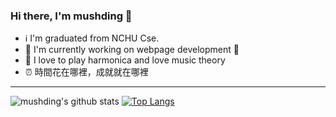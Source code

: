 ### Hi there, I'm mushding 👋

- ℹ️  I'm graduated from NCHU Cse.
- 🌱  I'm currently working on webpage development 🤣
- 🎵  I love to play harmonica and love music theory
- ⏰  時間花在哪裡，成就就在哪裡

---

![mushding's github stats](https://github-readme-stats.vercel.app/api?username=mushding&show_icons=true)
[![Top Langs](https://github-readme-stats.vercel.app/api/top-langs/?username=mushding&langs_count=3)](https://github.com/anuraghazra/github-readme-stats)
